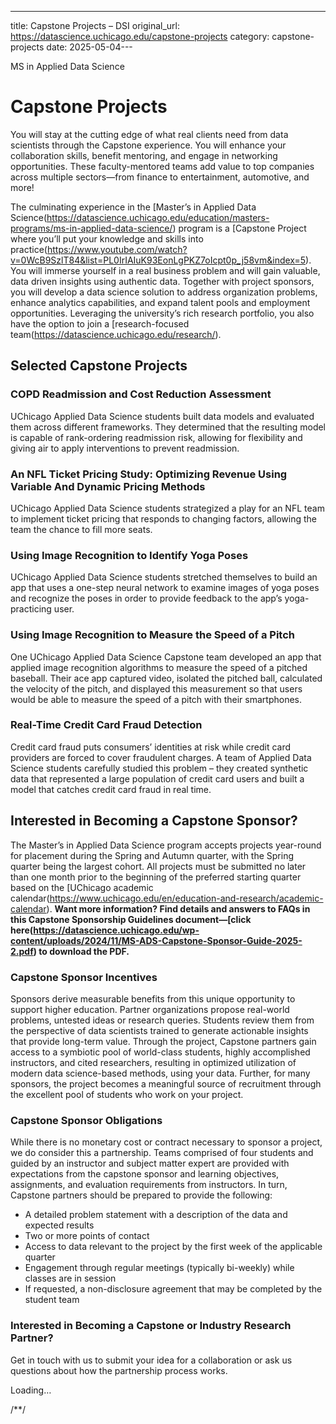 ---
title: Capstone Projects – DSI
original_url: https://datascience.uchicago.edu/capstone-projects
category: capstone-projects
date: 2025-05-04---

MS in Applied Data Science

# Capstone Projects

You will stay at the cutting edge of what real clients need from data scientists through the Capstone experience. You will enhance your collaboration skills, benefit mentoring, and engage in networking opportunities. These faculty-mentored teams add value to top companies across multiple sectors—from finance to entertainment, automotive, and more!

The culminating experience in the [Master’s in Applied Data Science(https://datascience.uchicago.edu/education/masters-programs/ms-in-applied-data-science/) program is a [Capstone Project where you’ll put your knowledge and skills into practice(https://www.youtube.com/watch?v=0WcB9SzlT84&list=PL0IrIAIuK93EonLgPKZ7oIcpt0p_j58vm&index=5). You will immerse yourself in a real business problem and will gain valuable, data driven insights using authentic data. Together with project sponsors, you will develop a data science solution to address organization problems, enhance analytics capabilities, and expand talent pools and employment opportunities. Leveraging the university’s rich research portfolio, you also have the option to join a [research-focused team(https://datascience.uchicago.edu/research/).

## Selected Capstone Projects

### COPD Readmission and Cost Reduction Assessment

UChicago Applied Data Science students built data models and evaluated them across different frameworks. They determined that the resulting model is capable of rank-ordering readmission risk, allowing for flexibility and giving air to apply interventions to prevent readmission.

### An NFL Ticket Pricing Study: Optimizing Revenue Using Variable And Dynamic Pricing Methods

UChicago Applied Data Science students strategized a play for an NFL team to implement ticket pricing that responds to changing factors, allowing the team the chance to fill more seats.

### Using Image Recognition to Identify Yoga Poses

UChicago Applied Data Science students stretched themselves to build an app that uses a one-step neural network to examine images of yoga poses and recognize the poses in order to provide feedback to the app’s yoga-practicing user.

### Using Image Recognition to Measure the Speed of a Pitch

One UChicago Applied Data Science Capstone team developed an app that applied image recognition algorithms to measure the speed of a pitched baseball. Their ace app captured video, isolated the pitched ball, calculated the velocity of the pitch, and displayed this measurement so that users would be able to measure the speed of a pitch with their smartphones.

### Real-Time Credit Card Fraud Detection

Credit card fraud puts consumers’ identities at risk while credit card providers are forced to cover fraudulent charges. A team of Applied Data Science students carefully studied this problem – they created synthetic data that represented a large population of credit card users and built a model that catches credit card fraud in real time.

## Interested in Becoming a Capstone Sponsor?

The Master’s in Applied Data Science program accepts projects year-round for placement during the Spring and Autumn quarter, with the Spring quarter being the largest cohort. All projects must be submitted no later than one month prior to the beginning of the preferred starting quarter based on the [UChicago academic calendar(https://www.uchicago.edu/en/education-and-research/academic-calendar). **Want more information? Find details and answers to FAQs in this Capstone Sponsorship Guidelines document—[click here(https://datascience.uchicago.edu/wp-content/uploads/2024/11/MS-ADS-Capstone-Sponsor-Guide-2025-2.pdf) to download the PDF.**

### Capstone Sponsor Incentives

Sponsors derive measurable benefits from this unique opportunity to support higher education. Partner organizations propose real-world problems, untested ideas or research queries. Students review them from the perspective of data scientists trained to generate actionable insights that provide long-term value. Through the project, Capstone partners gain access to a symbiotic pool of world-class students, highly accomplished instructors, and cited researchers, resulting in optimized utilization of modern data science-based methods, using your data. Further, for many sponsors, the project becomes a meaningful source of recruitment through the excellent pool of students who work on your project.

### Capstone Sponsor Obligations

While there is no monetary cost or contract necessary to sponsor a project, we do consider this a partnership. Teams comprised of four students and guided by an instructor and subject matter expert are provided with expectations from the capstone sponsor and learning objectives, assignments, and evaluation requirements from instructors. In turn, Capstone partners should be prepared to provide the following:

* A detailed problem statement with a description of the data and expected results
* Two or more points of contact
* Access to data relevant to the project by the first week of the applicable quarter
* Engagement through regular meetings (typically bi-weekly) while classes are in session
* If requested, a non-disclosure agreement that may be completed by the student team

### Interested in Becoming a Capstone or Industry Research Partner?

Get in touch with us to submit your idea for a collaboration or ask us questions about how the partnership process works.

Loading…

/\*\*/
